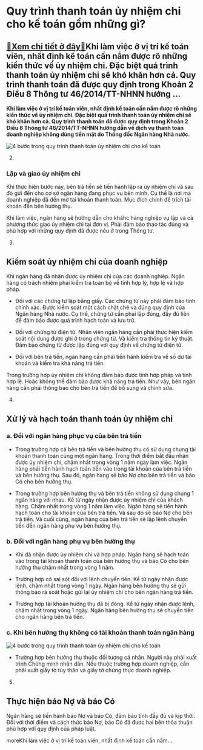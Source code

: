 Quy trình thanh toán ủy nhiệm chi cho kế toán gồm những gì?
===========================================================

[:gift:Xem chi tiết ở đây:gift:](https://hddtvn.com/quy-trinh-thanh-toan-uy-nhiem-chi-cho-ke-toan-gom-nhung-gi/)Khi làm việc ở vị trí kế toán viên, nhất định kế toán cần nắm được rõ những kiến thức về ủy nhiệm chi. Đặc biệt quá trình thanh toán ủy nhiệm chi sẽ khó khăn hơn cả. Quy trình thanh toán đã được quy định trong Khoản 2 Điều 8 Thông tư 46/2014/TT-NHNN hướng …
-----------------------------------------------------------------------------------------------------------------------------------------------------------------------------------------------------------------------------------------------------------------

**Khi làm việc ở vị trí kế toán viên, nhất định kế toán cần nắm được rõ những kiến thức về ủy nhiệm chi. Đặc biệt quá trình thanh toán ủy nhiệm chi sẽ khó khăn hơn cả. Quy trình thanh toán đã được quy định trong Khoản 2 Điều 8 Thông tư 46/2014/TT-NHNN hướng dẫn về dịch vụ thanh toán doanh nghiệp không dùng tiền mặt do Thống đốc Ngân hàng Nhà nước.**


![4 bước trong quy trình thanh toán ủy nhiệm chi cho kế toán](https://hddtvn.com/wp-content/uploads/2021/01/70694510.jpg)




2. 
### Lập và giao ủy nhiệm chi






Khi thực hiện bước này, bên trả tiền sẽ tiến hành lập ra ủy nhiệm chi và sau đó gửi đến cho cơ sở ngân hàng đang phục vụ bên mình. Cụ thể là nơi mà doanh nghiệp đã đến mở tài khoản thanh toán. Mục đích chính để trích tài khoản đến bên hưởng thụ.


Khi làm việc, ngân hàng sẽ hướng dẫn cho kháhc hàng nghiệp vụ lập và cả phương thức giao ủy nhiệm chi tại đơn vị. Phải đảm bảo thao tác đúng và phù hợp với những quy định đã được nêu ở trong Thông tư.




3. 
Kiểm soát ủy nhiệm chi của doanh nghiệp
---------------------------------------






Khi ngân hàng đã nhận được ủy nhiệm chi của các doanh nghiệp. Ngân hàng có trách nhiệm phải kiểm tra toàn bộ về tính hợp lý, hợp lệ và hợp pháp.




* Đối với các chứng từ lập bằng giấy. Các chứng từ này phải đảm bảo tính chính xác. Được kiểm soát một cách chặt chẽ và đúng quy định của Ngân hàng Nhà nước. Cụ thể, chứng từ cần phải lập đúng, đầy đủ liên để đảm bảo được quá trình hạch toán và lưu trữ.

* Đối với chứng từ điện tử. Nhân viên ngân hàng cần phải thực hiện kiểm soát nội dung được ghi ở trong chứng từ. Và kiểm tra thông tin kỹ thuật. Đảm bảo chứng từ được lập đúng với quy định về chứng từ điện tử.

* Đối với bên trả tiền, ngân hàng cần phải tiến hành kiểm tra về số dư tài khoản và kiểm tra khả năng trả tiền.



Trong trường hợp ủy nhiệm chi không đảm bảo được tính hơp pháp và tính hợp lệ. Hoặc không thể đảm bảo được khả năng trả tiền. Như vậy, bên ngân hàng cần phải thông báo cho bên trả tiền để bổ sung và chỉnh sửa.




4. 
Xử lý và hạch toán thanh toán ủy nhiệm chi
------------------------------------------






### a. Đối với ngân hàng phục vụ của bên trả tiền




* Trong trường hợp cả bên trả tiền và bên hưởng thụ có sử dụng chung tài khoản thanh toán cùng một ngân hàng. Trong thời điểm bắt đầu nhận được ủy nhiệm chi, chậm nhất trong vòng 1 năm ngày làm việc. Ngân hàng phải tiến hành hạch toán tiền vào trong tài khoản của bên trả tiền và bên hưởng thụ. Sau đó, ngân hàng sẽ báo Nợ cho bên trả tiền và báo Có cho bên hưởng thụ.

* Trong trường hợp bên hưởng thụ và bên trả tiền không sử dụng chung 1 ngân hàng với nhau. Kể từ ngày nhận được ủy nhiệm chi của khách hàng. Chậm nhất trong vòng 1 năm làm việc. Ngân hàng sẽ tiến hành hạch toán cho tài khoản của bên trả tiền. Và sau đó sẽ báo Nợ cho bên trả tiền. Và cuối cùng, ngân hàng của bên trả tiền sẽ lập lệnh chuyển tiền đến ngân hàng phụ vụ bên hưởng thụ.



### b. Đối với ngân hàng phụ vụ bên hưởng thụ




* Khi đã nhận được ủy nhiệm chi và hợp pháp. Ngân hàng sẽ hạch toán vào trong tài khoản thanh toán của bên hưởng thụ và báo Có cho bên hưởng thụ chậm nhất trong vòng 1 năm.

* Trường hợp có sai sót đối với lệnh chuyển tiền. Kể từ ngày nhận được lệnh, chậm nhất trong vòng 1 ngày. Ngân hàng bên hưởng thụ sẽ gửi thông báo rà soát hoặc gửi lại ủy nhiệm chi cho bên ngân hàng trả tiền.

* Trường hợp tài khoản hưởng thụ đã bị đóng. Kể từ ngày nhận được lệnh, chậm nhất trong vòng 1 ngày. Ngân hàng bên hưởng thụ sẽ chuyển tiền cho ngân hàng bên trả tiền.



### c. Khi bên hưởng thụ không có tài khoản thanh toán ngân hàng


![4 bước trong quy trình thanh toán ủy nhiệm chi cho kế toán](https://hddtvn.com/wp-content/uploads/2021/01/30719630.jpg)




* Trường hợp bên hưởng thụ thuộc đối tượng cá nhân. Người này phải xuất trình Chứng minh nhân dân. Nếu thuộc trường hợp doanh nghiệp, cần phải xuất giấy tờ tùy thân và giấy tờ chứng thực doanh nghiệp.





5. 
Thực hiện báo Nợ và báo Có
--------------------------






Ngân hàng sẽ tiến hành báo Nợ và báo Có, đảm bảo tính đầy đủ và kịp thời. Đối với thời điểm và cách thức báo Nợ, báo Có đã đươc hai bên thỏa thuận phù hợp với quy định của pháp luật.


moreKhi làm việc ở vị trí kế toán viên, nhất định kế toán cần nắm…

